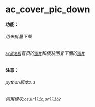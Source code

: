 # ac_cover_pic_down
#### 功能：
###### 用来批量下载
###### [`ac匿名版`](h.nimingban.com)首页的[`图片`](http://cover.acfunwiki.org/cover.php)和板块回复下面的[`图片`](http://cover.acfunwiki.org/cover.php)

#### 注意：
###### python版本`2.3`
###### 调用模块:`os`,`urllib`,`urllib2`

